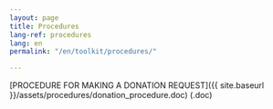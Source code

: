 ```yaml
---
layout: page
title: Procedures
lang-ref: procedures
lang: en
permalink: "/en/toolkit/procedures/"

---
```

[PROCEDURE FOR MAKING A DONATION REQUEST]({{ site.baseurl }}/assets/procedures/donation_procedure.doc) (.doc)